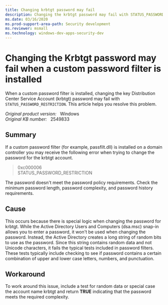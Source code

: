 ```yaml
---
title: Changing krbtgt password may fail
description: Changing the krbtgt password may fail with STATUS_PASSWORD_RESTRICTION if a custom password filter is installed. This article provides a workaround for this problem.
ms.date: 03/16/2020
ms.prod-support-area-path: Security development
ms.reviewer: msmall
ms.technology: windows-dev-apps-security-dev
---
```

# Changing the Krbtgt password may fail when a custom password filter is installed

When a custom password filter is installed, changing the key Distribution Center Service Account (krbtgt) password may fail with `STATUS_PASSWORD_RESTRICTION`. This article helps you resolve this problem.

_Original product version:_ &nbsp; Windows  
_Original KB number:_ &nbsp; 2549833

## Summary

If a custom password filter (for example, passfilt.dll) is installed on a domain controller you may receive the following error when trying to change the password for the krbtgt account.

> 0xc000006  
> STATUS_PASSWORD_RESTRICTION

The password doesn't meet the password policy requirements. Check the minimum password length, password complexity, and password history requirements.

## Cause

This occurs because there is special logic when changing the password for krbtgt. While the Active Directory Users and Computers (dsa.msc) snap-in allows you to enter a password, it won't be used when changing the password. Instead, the Active Directory creates a long string of random bits to use as the password. Since this string contains random data and not Unicode characters, it fails the typical tests included in password filters. These tests typically include checking to see if password contains a certain combination of upper and lower case letters, numbers, and punctuation.

## Workaround

To work around this issue, include a test for random data or special case the account name krbtgt and return **TRUE** indicating that the password meets the required complexity.
